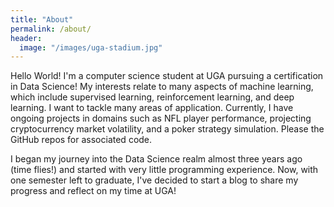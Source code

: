 ```yaml
---
title: "About"
permalink: /about/
header:
  image: "/images/uga-stadium.jpg"
---
```


Hello World! I'm a computer science student at UGA pursuing a certification in
Data Science! My interests relate to many aspects of machine learning, which
include supervised learning, reinforcement learning, and deep learning. I want
to tackle many areas of application. Currently, I have ongoing projects in
domains such as NFL player performance, projecting cryptocurrency market
volatility, and a poker strategy simulation. Please the GitHub repos for
associated code.

I began my journey into the Data Science realm almost three years ago
(time flies!) and started with very little programming experience. Now, with
one semester left to graduate, I've decided to start a blog to share my progress
and reflect on my time at UGA!
